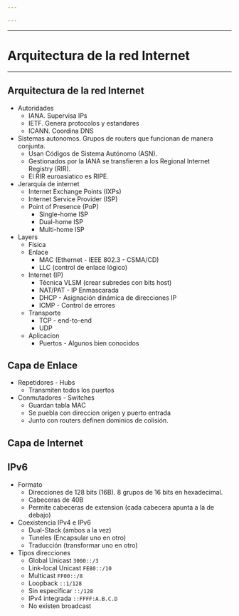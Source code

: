 ```yaml
---

---
```


---
# Arquitectura de la red Internet
---
## Arquitectura de la red Internet
- Autoridades
	- IANA. Supervisa IPs
	- IETF. Genera protocolos y estandares
	- ICANN. Coordina DNS
- Sistemas autonomos. Grupos de routers que funcionan de manera conjunta.
	- Usan Códigos de Sistema Autónomo (ASN).
	- Gestionados por la IANA se transfieren a los Regional Internet Registry (RIR).
	- El RIR euroasiatico es RIPE.
- Jerarquía de internet
	- Internet Exchange Points (IXPs)
	- Internet Service Provider (ISP)
	- Point of Presence (PoP)
		- Single-home ISP
		- Dual-home ISP
		- Multi-home ISP
- Layers
	- Física
	- Enlace
		- MAC (Ethernet - IEEE 802.3 - CSMA/CD)
		- LLC (control de enlace lógico)
	- Internet (IP)
		- Técnica VLSM (crear subredes con bits host)
		- NAT/PAT - IP Enmascarada
		- DHCP - Asignación dinámica de direcciones IP
		- ICMP - Control de errores
	- Transporte
		- TCP - end-to-end
		- UDP
	- Aplicacion
		- Puertos - Algunos bien conocidos
## Capa de Enlace
- Repetidores - Hubs
	- Transmiten todos los puertos
- Conmutadores - Switches
	- Guardan tabla MAC
	- Se puebla con direccion origen y puerto entrada
	- Junto con routers definen dominios de colisión.
## Capa de Internet

## IPv6
- Formato
	- Direcciones de 128 bits (16B). 8 grupos de 16 bits en hexadecimal.
	- Cabeceras de 40B
	- Permite cabeceras de extension (cada cabecera apunta a la de debajo)
- Coexistencia IPv4 e IPv6
	- Dual-Stack (ambos a la vez)
	- Tuneles (Encapsular uno en otro)
	- Traducción (transformar uno en otro)
- Tipos direcciones
	- Global Unicast `3000::/3`
	- Link-local Unicast `FE80::/10`
	- Multicast `FF00::/8`
	- Loopback `::1/128`
	- Sin especificar `::/128`
	- IPv4 integrada `::FFFF:A.B.C.D`
	- No existen broadcast